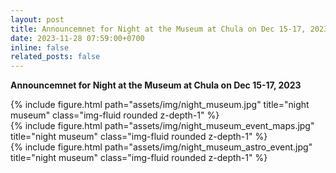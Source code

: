 ```yaml
---
layout: post
title: Announcemnet for Night at the Museum at Chula on Dec 15-17, 2023
date: 2023-11-28 07:59:00+0700
inline: false
related_posts: false
---
```


**Announcemnet for Night at the Museum at Chula on Dec 15-17, 2023**

<div class="row">
    <div class="col-sm mt-3 mt-md-0">
        {% include figure.html path="assets/img/night_museum.jpg" title="night museum" class="img-fluid rounded z-depth-1" %}
    </div>
</div>

<div class="row">
    <div class="col-sm mt-3 mt-md-0">
        {% include figure.html path="assets/img/night_museum_event_maps.jpg" title="night museum" class="img-fluid rounded z-depth-1" %}
    </div>
</div>

<div class="row">
    <div class="col-sm mt-3 mt-md-0">
        {% include figure.html path="assets/img/night_museum_astro_event.jpg" title="night museum" class="img-fluid rounded z-depth-1" %}
    </div>
</div>
